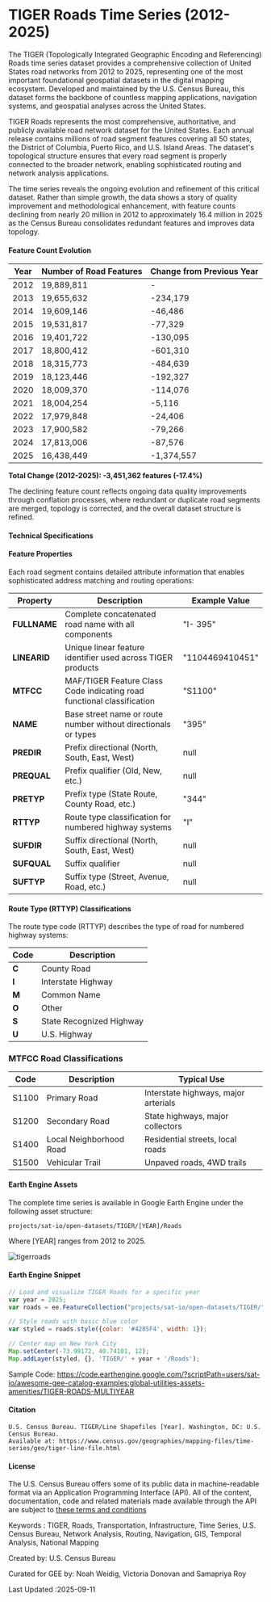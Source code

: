 # TIGER Roads Time Series (2012-2025)

The TIGER (Topologically Integrated Geographic Encoding and Referencing) Roads time series dataset provides a comprehensive collection of United States road networks from 2012 to 2025, representing one of the most important foundational geospatial datasets in the digital mapping ecosystem. Developed and maintained by the U.S. Census Bureau, this dataset forms the backbone of countless mapping applications, navigation systems, and geospatial analyses across the United States.

TIGER Roads represents the most comprehensive, authoritative, and publicly available road network dataset for the United States. Each annual release contains millions of road segment features covering all 50 states, the District of Columbia, Puerto Rico, and U.S. Island Areas. The dataset's topological structure ensures that every road segment is properly connected to the broader network, enabling sophisticated routing and network analysis applications.

The time series reveals the ongoing evolution and refinement of this critical dataset. Rather than simple growth, the data shows a story of quality improvement and methodological enhancement, with feature counts declining from nearly 20 million in 2012 to approximately 16.4 million in 2025 as the Census Bureau consolidates redundant features and improves data topology.

#### Feature Count Evolution

<center>

| Year | Number of Road Features | Change from Previous Year |
|------|------------------------|---------------------------|
| 2012 | 19,889,811 | - |
| 2013 | 19,655,632 | -234,179 |
| 2014 | 19,609,146 | -46,486 |
| 2015 | 19,531,817 | -77,329 |
| 2016 | 19,401,722 | -130,095 |
| 2017 | 18,800,412 | -601,310 |
| 2018 | 18,315,773 | -484,639 |
| 2019 | 18,123,446 | -192,327 |
| 2020 | 18,009,370 | -114,076 |
| 2021 | 18,004,254 | -5,116 |
| 2022 | 17,979,848 | -24,406 |
| 2023 | 17,900,582 | -79,266 |
| 2024 | 17,813,006 | -87,576 |
| 2025 | 16,438,449 | -1,374,557 |

</center>

**Total Change (2012-2025): -3,451,362 features (-17.4%)**

The declining feature count reflects ongoing data quality improvements through conflation processes, where redundant or duplicate road segments are merged, topology is corrected, and the overall dataset structure is refined.

#### Technical Specifications

#### Feature Properties

Each road segment contains detailed attribute information that enables sophisticated address matching and routing operations:

<center>
  
| Property | Description | Example Value |
|----------|-------------|---------------|
| **FULLNAME** | Complete concatenated road name with all components | "I- 395" |
| **LINEARID** | Unique linear feature identifier used across TIGER products | "1104469410451" |
| **MTFCC** | MAF/TIGER Feature Class Code indicating road functional classification | "S1100" |
| **NAME** | Base street name or route number without directionals or types | "395" |
| **PREDIR** | Prefix directional (North, South, East, West) | null |
| **PREQUAL** | Prefix qualifier (Old, New, etc.) | null |
| **PRETYP** | Prefix type (State Route, County Road, etc.) | "344" |
| **RTTYP** | Route type classification for numbered highway systems | "I" |
| **SUFDIR** | Suffix directional (North, South, East, West) | null |
| **SUFQUAL** | Suffix qualifier | null |
| **SUFTYP** | Suffix type (Street, Avenue, Road, etc.) | null |

</center>

#### Route Type (RTTYP) Classifications

The route type code (RTTYP) describes the type of road for numbered highway systems:

<center>
  
| Code | Description |
|------|-------------|
| **C** | County Road |
| **I** | Interstate Highway |
| **M** | Common Name |
| **O** | Other |
| **S** | State Recognized Highway |
| **U** | U.S. Highway |

</center>

### MTFCC Road Classifications

<center>
  
| Code | Description | Typical Use |
|------|-------------|-------------|
| S1100 | Primary Road | Interstate highways, major arterials |
| S1200 | Secondary Road | State highways, major collectors |
| S1400 | Local Neighborhood Road | Residential streets, local roads |
| S1500 | Vehicular Trail | Unpaved roads, 4WD trails |

</center>

#### Earth Engine Assets

The complete time series is available in Google Earth Engine under the following asset structure:

```
projects/sat-io/open-datasets/TIGER/[YEAR]/Roads
```

Where [YEAR] ranges from 2012 to 2025.

![tigerroads](../images/tiger_roads.png)

#### Earth Engine Snippet

```javascript
// Load and visualize TIGER Roads for a specific year
var year = 2025;
var roads = ee.FeatureCollection("projects/sat-io/open-datasets/TIGER/" + year + "/Roads");

// Style roads with basic blue color
var styled = roads.style({color: '#4285F4', width: 1});

// Center map on New York City
Map.setCenter(-73.99172, 40.74101, 12);
Map.addLayer(styled, {}, 'TIGER/' + year + '/Roads');
```

Sample Code: https://code.earthengine.google.com/?scriptPath=users/sat-io/awesome-gee-catalog-examples:global-utilities-assets-amenities/TIGER-ROADS-MULTIYEAR

#### Citation

```
U.S. Census Bureau. TIGER/Line Shapefiles [Year]. Washington, DC: U.S. Census Bureau.
Available at: https://www.census.gov/geographies/mapping-files/time-series/geo/tiger-line-file.html
```

#### License

The U.S. Census Bureau offers some of its public data in machine-readable format via an Application Programming Interface (API). All of the content, documentation, code and related materials made available through the API are subject to [these terms and conditions](https://www.census.gov/data/developers/about/terms-of-service.html)

Keywords : TIGER, Roads, Transportation, Infrastructure, Time Series, U.S. Census Bureau, Network Analysis, Routing, Navigation, GIS, Temporal Analysis, National Mapping

Created by: U.S. Census Bureau

Curated for GEE by: Noah Weidig, Victoria Donovan and Samapriya Roy

Last Updated :2025-09-11
